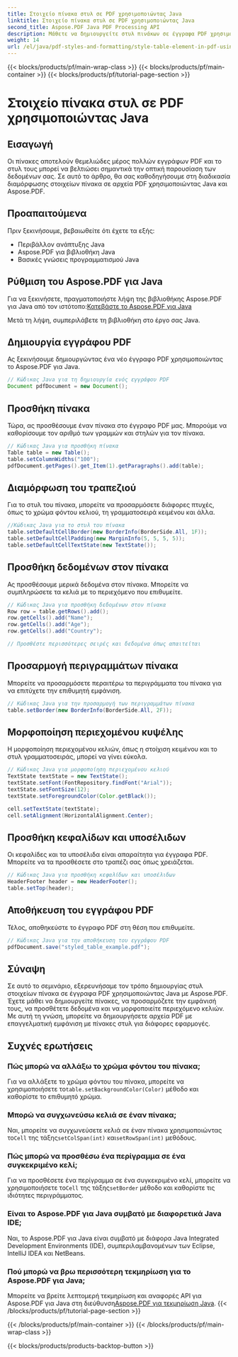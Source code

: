 ```yaml
---
title: Στοιχείο πίνακα στυλ σε PDF χρησιμοποιώντας Java
linktitle: Στοιχείο πίνακα στυλ σε PDF χρησιμοποιώντας Java
second_title: Aspose.PDF Java PDF Processing API
description: Μάθετε να δημιουργείτε στυλ πινάκων σε έγγραφα PDF χρησιμοποιώντας Java με το Aspose.PDF. Δημιουργήστε οπτικά ελκυστικούς πίνακες και προσαρμόστε την εμφάνισή τους για επαγγελματικά PDF.
weight: 14
url: /el/java/pdf-styles-and-formatting/style-table-element-in-pdf-using-java/
---
```


{{< blocks/products/pf/main-wrap-class >}}
{{< blocks/products/pf/main-container >}}
{{< blocks/products/pf/tutorial-page-section >}}

# Στοιχείο πίνακα στυλ σε PDF χρησιμοποιώντας Java


## Εισαγωγή

Οι πίνακες αποτελούν θεμελιώδες μέρος πολλών εγγράφων PDF και το στυλ τους μπορεί να βελτιώσει σημαντικά την οπτική παρουσίαση των δεδομένων σας. Σε αυτό το άρθρο, θα σας καθοδηγήσουμε στη διαδικασία διαμόρφωσης στοιχείων πίνακα σε αρχεία PDF χρησιμοποιώντας Java και Aspose.PDF.

## Προαπαιτούμενα

Πριν ξεκινήσουμε, βεβαιωθείτε ότι έχετε τα εξής:

- Περιβάλλον ανάπτυξης Java
- Aspose.PDF για βιβλιοθήκη Java
- Βασικές γνώσεις προγραμματισμού Java

## Ρύθμιση του Aspose.PDF για Java

 Για να ξεκινήσετε, πραγματοποιήστε λήψη της βιβλιοθήκης Aspose.PDF για Java από τον ιστότοπο:[Κατεβάστε το Aspose.PDF για Java](https://releases.aspose.com/pdf/java/)

Μετά τη λήψη, συμπεριλάβετε τη βιβλιοθήκη στο έργο σας Java.

## Δημιουργία εγγράφου PDF

Ας ξεκινήσουμε δημιουργώντας ένα νέο έγγραφο PDF χρησιμοποιώντας το Aspose.PDF για Java.

```java
// Κώδικας Java για τη δημιουργία ενός εγγράφου PDF
Document pdfDocument = new Document();
```

## Προσθήκη πίνακα

Τώρα, ας προσθέσουμε έναν πίνακα στο έγγραφο PDF μας. Μπορούμε να καθορίσουμε τον αριθμό των γραμμών και στηλών για τον πίνακα.

```java
// Κώδικας Java για προσθήκη πίνακα
Table table = new Table();
table.setColumnWidths("100");
pdfDocument.getPages().get_Item(1).getParagraphs().add(table);
```

## Διαμόρφωση του τραπεζιού

Για το στυλ του πίνακα, μπορείτε να προσαρμόσετε διάφορες πτυχές, όπως το χρώμα φόντου κελιού, τη γραμματοσειρά κειμένου και άλλα.

```java
//Κώδικας Java για το στυλ του πίνακα
table.setDefaultCellBorder(new BorderInfo(BorderSide.All, 1F));
table.setDefaultCellPadding(new MarginInfo(5, 5, 5, 5));
table.setDefaultCellTextState(new TextState());
```

## Προσθήκη δεδομένων στον πίνακα

Ας προσθέσουμε μερικά δεδομένα στον πίνακα. Μπορείτε να συμπληρώσετε τα κελιά με το περιεχόμενο που επιθυμείτε.

```java
// Κώδικας Java για προσθήκη δεδομένων στον πίνακα
Row row = table.getRows().add();
row.getCells().add("Name");
row.getCells().add("Age");
row.getCells().add("Country");

// Προσθέστε περισσότερες σειρές και δεδομένα όπως απαιτείται
```

## Προσαρμογή περιγραμμάτων πίνακα

Μπορείτε να προσαρμόσετε περαιτέρω τα περιγράμματα του πίνακα για να επιτύχετε την επιθυμητή εμφάνιση.

```java
// Κώδικας Java για την προσαρμογή των περιγραμμάτων πίνακα
table.setBorder(new BorderInfo(BorderSide.All, 2F));
```

## Μορφοποίηση περιεχομένου κυψέλης

Η μορφοποίηση περιεχομένου κελιών, όπως η στοίχιση κειμένου και το στυλ γραμματοσειράς, μπορεί να γίνει εύκολα.

```java
// Κώδικας Java για μορφοποίηση περιεχομένου κελιού
TextState textState = new TextState();
textState.setFont(FontRepository.findFont("Arial"));
textState.setFontSize(12);
textState.setForegroundColor(Color.getBlack());

cell.setTextState(textState);
cell.setAlignment(HorizontalAlignment.Center);
```

## Προσθήκη κεφαλίδων και υποσέλιδων

Οι κεφαλίδες και τα υποσέλιδα είναι απαραίτητα για έγγραφα PDF. Μπορείτε να τα προσθέσετε στο τραπέζι σας όπως χρειάζεται.

```java
// Κώδικας Java για προσθήκη κεφαλίδων και υποσέλιδων
HeaderFooter header = new HeaderFooter();
table.setTop(header);
```

## Αποθήκευση του εγγράφου PDF

Τέλος, αποθηκεύστε το έγγραφο PDF στη θέση που επιθυμείτε.

```java
// Κώδικας Java για την αποθήκευση του εγγράφου PDF
pdfDocument.save("styled_table_example.pdf");
```

## Σύναψη

Σε αυτό το σεμινάριο, εξερευνήσαμε τον τρόπο δημιουργίας στυλ στοιχείων πίνακα σε έγγραφα PDF χρησιμοποιώντας Java με Aspose.PDF. Έχετε μάθει να δημιουργείτε πίνακες, να προσαρμόζετε την εμφάνισή τους, να προσθέτετε δεδομένα και να μορφοποιείτε περιεχόμενο κελιών. Με αυτή τη γνώση, μπορείτε να δημιουργήσετε αρχεία PDF με επαγγελματική εμφάνιση με πίνακες στυλ για διάφορες εφαρμογές.

## Συχνές ερωτήσεις

### Πώς μπορώ να αλλάξω το χρώμα φόντου του πίνακα;

 Για να αλλάξετε το χρώμα φόντου του πίνακα, μπορείτε να χρησιμοποιήσετε το`table.setBackgroundColor(Color)` μέθοδο και καθορίστε το επιθυμητό χρώμα.

### Μπορώ να συγχωνεύσω κελιά σε έναν πίνακα;

 Ναι, μπορείτε να συγχωνεύσετε κελιά σε έναν πίνακα χρησιμοποιώντας το`Cell` της τάξης`setColSpan(int)` και`setRowSpan(int)` μεθόδους.

### Πώς μπορώ να προσθέσω ένα περίγραμμα σε ένα συγκεκριμένο κελί;

 Για να προσθέσετε ένα περίγραμμα σε ένα συγκεκριμένο κελί, μπορείτε να χρησιμοποιήσετε το`Cell` της τάξης`setBorder` μέθοδο και καθορίστε τις ιδιότητες περιγράμματος.

### Είναι το Aspose.PDF για Java συμβατό με διαφορετικά Java IDE;

Ναι, το Aspose.PDF για Java είναι συμβατό με διάφορα Java Integrated Development Environments (IDE), συμπεριλαμβανομένων των Eclipse, IntelliJ IDEA και NetBeans.

### Πού μπορώ να βρω περισσότερη τεκμηρίωση για το Aspose.PDF για Java;

 Μπορείτε να βρείτε λεπτομερή τεκμηρίωση και αναφορές API για Aspose.PDF για Java στη διεύθυνση[Aspose.PDF για τεκμηρίωση Java](https://reference.aspose.com/pdf/java/).
{{< /blocks/products/pf/tutorial-page-section >}}

{{< /blocks/products/pf/main-container >}}
{{< /blocks/products/pf/main-wrap-class >}}

{{< blocks/products/products-backtop-button >}}
